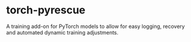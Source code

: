 # torch-pyrescue
A training add-on for PyTorch models to allow for easy logging, recovery and automated dynamic training adjustments.
